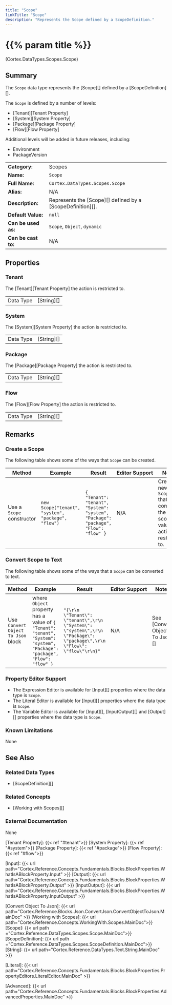 ```yaml
---
title: "Scope"
linkTitle: "Scope"
description: "Represents the Scope defined by a ScopeDefinition."
---
```


# {{% param title %}}

<p class="namespace">(Cortex.DataTypes.Scopes.Scope)</p>

## Summary

The `Scope` data type represents the [Scope][] defined by a [ScopeDefinition][].

The `Scope` is defined by a number of levels:

- [Tenant][Tenant Property]
- [System][System Property]
- [Package][Package Property]
- [Flow][Flow Property]

Additional levels will be added in future releases, including:

- Environment
- PackageVersion

|                     |                                                         |
|---------------------|---------------------------------------------------------|
| **Category:**       | Scopes                                                  |
| **Name:**           | `Scope`                                                 |
| **Full Name:**      | `Cortex.DataTypes.Scopes.Scope`                         |
| **Alias:**          | N/A                                                     |
| **Description:**    | Represents the [Scope][] defined by a [ScopeDefinition][]. |
| **Default Value:**  | `null`                                                  |
| **Can be used as:** | `Scope`, `Object`, `dynamic`                            |
| **Can be cast to:** | N/A                                                     |

## Properties

### Tenant

The [Tenant][Tenant Property] the action is restricted to.

|                 |                       |
|-----------------|-----------------------|
| Data Type       | [String][]            |

### System

The [System][System Property] the action is restricted to.

|                 |                       |
|-----------------|-----------------------|
| Data Type       | [String][]       |

### Package

The [Package][Package Property] the action is restricted to.

|                 |                       |
|-----------------|-----------------------|
| Data Type       | [String][]       |

### Flow

The [Flow][Flow Property] the action is restricted to.

|                 |                       |
|-----------------|-----------------------|
| Data Type       | [String][]       |

## Remarks

### Create a Scope

The following table shows some of the ways that `Scope` can be created.

| Method                    | Example                                                               | Result                                                               | Editor&nbsp;Support | Notes                                                                                          |
|---------------------------|-----------------------------------------------------------------------|----------------------------------------------------------------------|---------------------|------------------------------------------------------------------------------------------------|
| Use a `Scope` constructor | `new Scope("tenant", "system", "package", "flow")` | `{ "Tenant": "tenant", "System": "system", "Package": "package", "Flow": "flow" }` | N/A          | Creates a new `Scope` that contains the scope values an action is restricted to. |

### Convert Scope to Text

The following table shows some of the ways that a `Scope` can be converted to text.

| Method                             | Example                                                                                                       | Result                                                                                      | Editor&nbsp;Support | Notes                          |
|------------------------------------|---------------------------------------------------------------------------------------------------------------|---------------------------------------------------------------------------------------------|---------------------|--------------------------------|
| Use `Convert Object To Json` block | where `Object` property has a value of `{ "Tenant": "tenant", "System": "system", "Package": "package", "Flow": "flow" }` | `"{\r\n \"Tenant\": \"tenant\",\r\n \"System\": \"system\",\r\n \"Package\": \"package\",\r\n \"Flow\": \"flow\"\r\n}"` | N/A                 | See [Convert Object To Json][] |

### Property Editor Support

- The Expression Editor is available for [Input][] properties where the data type is `Scope`.
- The Literal Editor is available for [Input][] properties where the data type is `Scope`.
- The Variable Editor is available for [Input][], [InputOutput][] and [Output][] properties where the data type is `Scope`.

### Known Limitations

None

## See Also

### Related Data Types

- [ScopeDefinition][]

### Related Concepts

- [Working with Scopes][]

### External Documentation

None

[Tenant Property]: {{< ref "#tenant">}}
[System Property]: {{< ref "#system">}}
[Package Property]: {{< ref "#package">}}
[Flow Property]: {{< ref "#flow">}}

[Input]: {{< url path="Cortex.Reference.Concepts.Fundamentals.Blocks.BlockProperties.WhatIsABlockProperty.Input" >}}
[Output]: {{< url path="Cortex.Reference.Concepts.Fundamentals.Blocks.BlockProperties.WhatIsABlockProperty.Output" >}}
[InputOutput]: {{< url path="Cortex.Reference.Concepts.Fundamentals.Blocks.BlockProperties.WhatIsABlockProperty.InputOutput" >}}

[Convert Object To Json]: {{< url path="Cortex.Reference.Blocks.Json.ConvertJson.ConvertObjectToJson.MainDoc" >}}
[Working with Scopes]: {{< url path="Cortex.Reference.Concepts.WorkingWith.Scopes.MainDoc">}}
[Scope]: {{< url path ="Cortex.Reference.DataTypes.Scopes.Scope.MainDoc">}}
[ScopeDefinition]: {{< url path ="Cortex.Reference.DataTypes.Scopes.ScopeDefinition.MainDoc">}}
[String]: {{< url path="Cortex.Reference.DataTypes.Text.String.MainDoc" >}}

[Literal]: {{< url path="Cortex.Reference.Concepts.Fundamentals.Blocks.BlockProperties.PropertyEditors.LiteralEditor.MainDoc" >}}

[Advanced]: {{< url path="Cortex.Reference.Concepts.Fundamentals.Blocks.BlockProperties.AdvancedProperties.MainDoc" >}}
